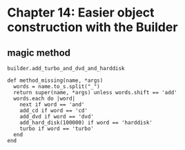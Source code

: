# Chapter 14: Easier object construction with the Builder

## magic method

```
builder.add_turbo_and_dvd_and_harddisk

def method_missing(name, *args)
  words = name.to_s.split("_")
  return super(name, *args) unless words.shift == 'add'
  words.each do |word|
    next if word == 'and'
    add_cd if word == 'cd'
    add_dvd if word == 'dvd'
    add_hard_disk(100000) if word == 'harddisk'
    turbo if word == 'turbo'
  end 
end
```
